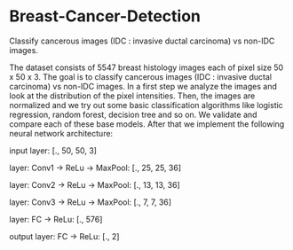 # Breast-Cancer-Detection
Classify cancerous images (IDC : invasive ductal carcinoma) vs non-IDC images.

The dataset consists of 5547 breast histology images each of pixel size 50 x 50 x 3. The goal is to classify cancerous images (IDC : invasive ductal carcinoma) vs non-IDC images. In a first step we analyze the images and look at the distribution of the pixel intensities. Then, the images are normalized and we try out some basic classification algorithms like logistic regression, random forest, decision tree and so on. We validate and compare each of these base models. After that we implement the following neural network architecture:

input layer: [., 50, 50, 3]

layer: Conv1 -> ReLu -> MaxPool: [., 25, 25, 36]

layer: Conv2 -> ReLu -> MaxPool: [., 13, 13, 36]

layer: Conv3 -> ReLu -> MaxPool: [., 7, 7, 36]

layer: FC -> ReLu: [., 576]

output layer: FC -> ReLu: [., 2]
